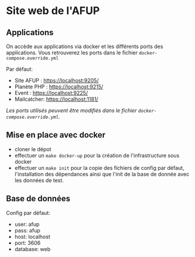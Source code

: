 # Site web de l'AFUP

## Applications

On accède aux applications via docker et les différents ports des applications.
Vous retrouverez les ports dans le fichier `docker-compose.override.yml`

Par défaut:
* Site AFUP : <https://localhost:9205/>
* Planète PHP : <https://localhost:9215/>
* Event : <https://localhost:9225/>
* Mailcatcher: <https://localhost:1181/>

_Les ports utilisés peuvent être modifiés dans le fichier `docker-compose.override.yml`._

## Mise en place avec docker

* cloner le dépot
* effectuer un `make docker-up` pour la création de l'infrastructure sous docker
* effectuer un `make init` pour la copie des fichiers de config par défaut, l'installation des dépendances ainsi que l'init de la base de donnée avec les données de test.

## Base de données

Config par défaut:
- user: afup
- pass: afup
- host: localhost
- port: 3606
- database: web
